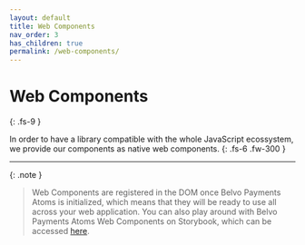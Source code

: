 ```yaml
---
layout: default
title: Web Components
nav_order: 3
has_children: true
permalink: /web-components/
---
```


# Web Components
{: .fs-9 }

In order to have a library compatible with the whole JavaScript ecossystem, we provide our components as native web components.
{: .fs-6 .fw-300 }

---

{: .note }
> Web Components are registered in the DOM once Belvo Payments Atoms is initialized, which means that they will be ready to use all across your web application. You can also play around with Belvo Payments Atoms Web Components on Storybook, which can be accessed [here](https://belvo-finance.github.io/belvo-payments-atoms/storybook/).
